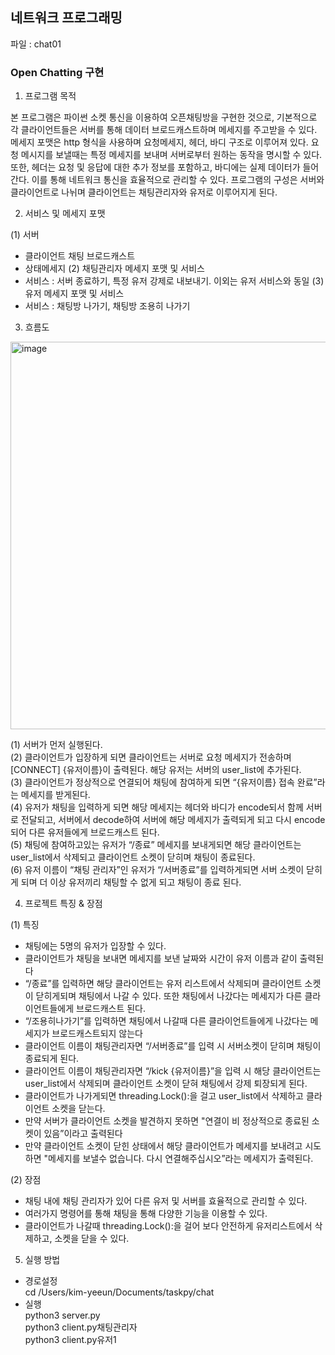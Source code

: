 ## 네트워크 프로그래밍
파일 : chat01
### Open Chatting 구현
  
1. 프로그램 목적  

본 프로그램은 파이썬 소켓 통신을 이용하여 오픈채팅방을 구현한 것으로, 기본적으로 각 클라이언트들은 서버를 통해 데이터 브로드캐스트하며 메세지를 주고받을 수 있다.  메세지 포맷은 http 형식을 사용하며 요청메세지, 헤더, 바디 구조로 이루어져 있다. 
요청 메시지를 보낼때는 특정 메세지를 보내며 서버로부터 원하는 동작을 명시할 수 있다. 또한, 헤더는 요청 및 응답에 대한 추가 정보를 포함하고, 바디에는 실제 데이터가 들어간다. 이를 통해 네트워크 통신을 효율적으로 관리할 수 있다. 
프로그램의 구성은 서버와 클라이언트로 나뉘며 클라이언트는 채팅관리자와 유저로 이루어지게 된다.


2. 서비스 및 메세지 포맷

(1) 서버
- 클라이언트 채팅 브로드캐스트
- 상태메세지
(2) 채팅관리자 메세지 포맷 및 서비스
- 서비스 : 서버 종료하기, 특정 유저 강제로 내보내기. 이외는 유저 서비스와 동일
(3) 유저 메세지 포맷 및 서비스
- 서비스 : 채팅방 나가기, 채팅방 조용히 나가기


3. 흐름도
 <img width="620" alt="image" src="https://github.com/kye09/Projects/assets/136800080/77daa2d1-6f79-4cfd-9822-5bdf26281ac5">

(1) 서버가 먼저 실행된다.  
(2) 클라이언트가 입장하게 되면 클라이언트는 서버로 요청 메세지가 전송하며 [CONNECT] {유저이름}이 출력된다. 해당 유저는 서버의 user_list에 추가된다.  
(3) 클라이언트가 정상적으로 연결되어 채팅에 참여하게 되면 “{유저이름} 접속 완료”라는 메세지를 받게된다.   
(4) 유저가 채팅을 입력하게 되면 해당 메세지는 헤더와 바디가 encode되서 함께 서버로 전달되고, 서버에서 decode하여 서버에 해당 메세지가 출력되게 되고 다시 encode되어 다른 유저들에게 브로드캐스트 된다.   
(5) 채팅에 참여하고있는 유저가 “/종료” 메세지를 보내게되면 해당 클라이언트는 user_list에서 삭제되고 클라이언트 소켓이 닫히며 채팅이 종료된다.  
(6) 유저 이름이 “채팅 관리자”인 유저가 “/서버종료”를 입력하게되면 서버 소켓이 닫히게 되며 더 이상 유저끼리 채팅할 수 없게 되고 채팅이 종료 된다.   


4. 프로젝트 특징 & 장점

(1) 특징
- 채팅에는 5명의 유저가 입장할 수 있다.
- 클라이언트가 채팅을 보내면 메세지를 보낸 날짜와 시간이 유저 이름과 같이 출력된다
- “/종료”를 입력하면 해당 클라이언트는 유저 리스트에서 삭제되며 클라이언트 소켓이 닫히게되며 채팅에서 나갈 수 있다. 또한 채팅에서 나갔다는 메세지가 다른 클라이언트들에게 브로드캐스트 된다.
- “/조용히나가기”를 입력하면 채팅에서 나갈때 다른 클라이언트들에게 나갔다는 메세지가 브로드캐스트되지 않는다
- 클라이언트 이름이 채팅관리자면 “/서버종료”를 입력 시 서버소켓이 닫히며 채팅이 종료되게 된다.
- 클라이언트 이름이 채팅관리자면 “/kick {유저이름}”을 입력 시 해당 클라이언트는 user_list에서 삭제되며 클라이언트 소켓이 닫혀 채팅에서 강제 퇴장되게 된다.
- 클라이언트가 나가게되면 threading.Lock():을 걸고 user_list에서 삭제하고 클라이언트 소켓을 닫는다.
- 만약 서버가 클라이언트 소켓을 발견하지 못하면 "연결이 비 정상적으로 종료된 소켓이 있음”이라고 출력된다
- 만약 클라이언트 소켓이 닫힌 상태에서 해당 클라이언트가 메세지를 보내려고 시도하면 "메세지를 보낼수 없습니다. 다시 연결해주십시오”라는 메세지가 출력된다.

(2) 장점
- 채팅 내에 채팅 관리자가 있어 다른 유저 및 서버를 효율적으로 관리할 수 있다.  
- 여러가지 명령어를 통해 채팅을 통해 다양한 기능을 이용할 수 있다.  
- 클라이언트가 나갈때 threading.Lock():을 걸어 보다 안전하게 유저리스트에서 삭제하고, 소켓을 닫을 수 있다.  

5. 실행 방법  
- 경로설정  
cd /Users/kim-yeeun/Documents/taskpy/chat  
- 실행  
python3 server.py  
python3 client.py채팅관리자  
python3 client.py유저1  

